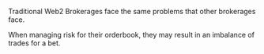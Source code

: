 Traditional Web2 Brokerages face the same problems that other brokerages face.

When managing risk for their orderbook, they may result in an imbalance of trades for a bet.  

